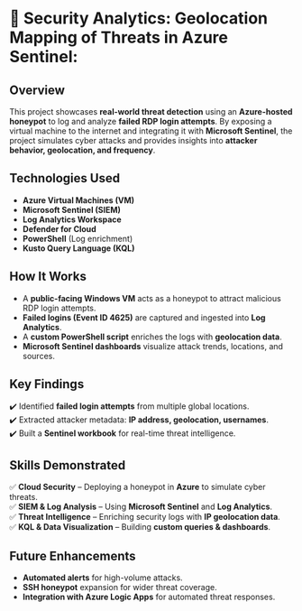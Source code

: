 # 🚨 Security Analytics: Geolocation Mapping of Threats in Azure Sentinel:

## Overview
This project showcases **real-world threat detection** using an **Azure-hosted honeypot** to log and analyze **failed RDP login attempts**. By exposing a virtual machine to the internet and integrating it with **Microsoft Sentinel**, the project simulates cyber attacks and provides insights into **attacker behavior, geolocation, and frequency**.

## Technologies Used
- **Azure Virtual Machines (VM)**
- **Microsoft Sentinel (SIEM)**
- **Log Analytics Workspace**
- **Defender for Cloud**
- **PowerShell** (Log enrichment)
- **Kusto Query Language (KQL)**

## How It Works
- A **public-facing Windows VM** acts as a honeypot to attract malicious RDP login attempts.
- **Failed logins (Event ID 4625)** are captured and ingested into **Log Analytics**.
- A **custom PowerShell script** enriches the logs with **geolocation data**.
- **Microsoft Sentinel dashboards** visualize attack trends, locations, and sources.

## Key Findings
✔️ Identified **failed login attempts** from multiple global locations.  
✔️ Extracted attacker metadata: **IP address, geolocation, usernames**.  
✔️ Built a **Sentinel workbook** for real-time threat intelligence.

## Skills Demonstrated
✅ **Cloud Security** – Deploying a honeypot in **Azure** to simulate cyber threats.  
✅ **SIEM & Log Analysis** – Using **Microsoft Sentinel** and **Log Analytics**.  
✅ **Threat Intelligence** – Enriching security logs with **IP geolocation data**.  
✅ **KQL & Data Visualization** – Building **custom queries & dashboards**.

## Future Enhancements
- **Automated alerts** for high-volume attacks.
- **SSH honeypot** expansion for wider threat coverage.
- **Integration with Azure Logic Apps** for automated threat responses.

